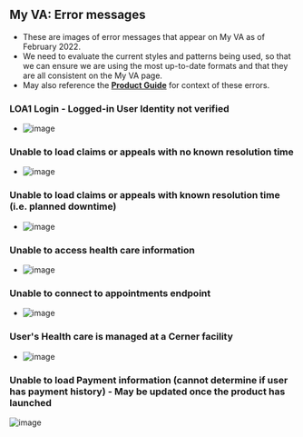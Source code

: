 ## My VA: Error messages 
- These are images of error messages that appear on My VA as of February 2022.
- We need to evaluate the current styles and patterns being used, so that we can ensure we are using the most up-to-date formats and that they are all consistent on the My VA page.
- May also reference the [**Product Guide**](https://github.com/department-of-veterans-affairs/va.gov-team/blob/master/products/identity-personalization/my-va/product/product-guides.md) for context of these errors.

### LOA1 Login - Logged-in User Identity not verified
- ![image](https://user-images.githubusercontent.com/92328831/152364722-0606a64c-2cdd-48a0-ae8b-62b224aecfd8.png)

### Unable to load claims or appeals with no known resolution time
- ![image](https://user-images.githubusercontent.com/92328831/152362766-c73bc759-81f9-486e-b09e-23334d416398.png)


### Unable to load claims or appeals with known resolution time (i.e. planned downtime)
- ![image](https://user-images.githubusercontent.com/92328831/152361660-daf0d6a7-2bb4-4298-9f69-405a99e54ea1.png)


### Unable to access health care information
- ![image](https://user-images.githubusercontent.com/92328831/152361739-3667a4e7-47a4-4558-84ff-174aff66e398.png)


### Unable to connect to appointments endpoint
- ![image](https://user-images.githubusercontent.com/92328831/152363097-aa3bc0df-68b8-4275-8085-b164bf0bf30d.png)


### User's Health care is managed at a Cerner facility
- ![image](https://user-images.githubusercontent.com/92328831/152362485-e6c0dd8b-e9dd-4f73-8775-b0371e7c62ff.png)


### Unable to load Payment information (cannot determine if user has payment history) - May be updated once the product has launched
![image](https://user-images.githubusercontent.com/92328831/156027669-84a7b37f-5aa1-4fad-a003-1753b5534f9d.png)


